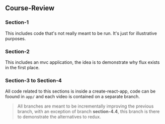## Course-Review

### Section-1
This includes code that's not really meant to be run. It's just for illustrative purposes.

### Section-2
This includes an mvc application, the idea is to demonstrate why flux exists in the first place.

### Section-3 to Section-4
All code related to this sections is inside a create-react-app, code can be foound in `app/` and each video is contained on a separate branch.

> All branches are meant to be incrementally improving the previous branch, with an exception of branch **section-4.4**, this branch is there to demonstrate the alternatives to redux.